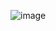 ![image](https://github.com/KaiqueLusvarghi/Ex_HomePage/assets/99893722/5f70d48d-eef0-477b-8549-fec35201e230)
